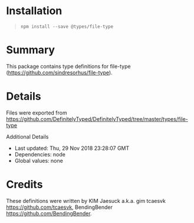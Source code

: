 # Installation
> `npm install --save @types/file-type`

# Summary
This package contains type definitions for file-type (https://github.com/sindresorhus/file-type).

# Details
Files were exported from https://github.com/DefinitelyTyped/DefinitelyTyped/tree/master/types/file-type

Additional Details
 * Last updated: Thu, 29 Nov 2018 23:28:07 GMT
 * Dependencies: node
 * Global values: none

# Credits
These definitions were written by KIM Jaesuck a.k.a. gim tcaesvk <https://github.com/tcaesvk>, BendingBender <https://github.com/BendingBender>.
